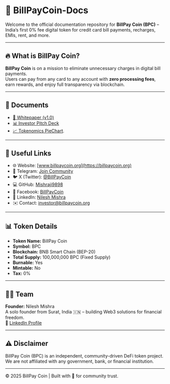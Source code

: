 # 🚀 BillPayCoin-Docs

Welcome to the official documentation repository for **BillPay Coin (BPC)** – India’s first 0% fee digital token for credit card bill payments, recharges, EMIs, rent, and more.

---

## 🔥 What is BillPay Coin?

**BillPay Coin** is on a mission to eliminate unnecessary charges in digital bill payments.  
Users can pay from any card to any account with **zero processing fees**, earn rewards, and enjoy full transparency via blockchain.

---

## 📄 Documents

- [📘 Whitepaper (v1.0)](https://github.com/Mishraji9898/BillPayCoin-Docs/blob/main/BillPay_Coin_Whitepaper_.pdf)
- [📊 Investor Pitch Deck](https://github.com/Mishraji9898/BillPayCoin-Docs/blob/main/Investor%20Ptich%20Deck%2001.pdf)
- [📈 Tokenomics PieChart](https://github.com/Mishraji9898/BillPayCoin-Docs/blob/main/BPC_Tokenomics_PieChart%20(1).pdf).
---

## 🔗 Useful Links

- 🌐 Website: [www.billpaycoin.org](https://billpaycoin.org)
- 📢 Telegram: [Join Community](https://t.me/BillPayCoinCommunity)
- 🐦 X (Twitter): [@BillPayCoin](https://x.com/BillPayCoin)
- 💻 GitHub: [Mishraji9898](https://github.com/Mishraji9898)
- 📘 Facebook: [BillPayCoin](https://www.facebook.com/share/1YLrWSsoJu/)
- 💼 LinkedIn: [Nilesh Mishra](https://www.linkedin.com/in/nilesh-mishra-a49443373/)
- ✉️ Contact: [investor@billpaycoin.org](mailto:investor@billpaycoin.org)

---

## 📊 Token Details

- **Token Name:** BillPay Coin  
- **Symbol:** BPC  
- **Blockchain:** BNB Smart Chain (BEP-20)  
- **Total Supply:** 100,000,000 BPC (Fixed Supply)  
- **Burnable:** Yes  
- **Mintable:** No  
- **Tax:** 0%

---

## 👨‍💼 Team

**Founder:** Nilesh Mishra  
A solo founder from Surat, India 🇮🇳 – building Web3 solutions for financial freedom.  
🔗 [LinkedIn Profile](https://www.linkedin.com/in/nilesh-mishra-a49443373/)

---

## ⚠️ Disclaimer

BillPay Coin (BPC) is an independent, community-driven DeFi token project.  
We are not affiliated with any government, bank, or financial institution.

---

© 2025 BillPay Coin | Built with 💙 for community trust.

